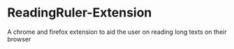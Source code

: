# ReadingRuler-Extension
A chrome and firefox extension to aid the user on reading long texts on their browser
